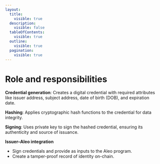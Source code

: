 ```yaml
---
layout:
  title:
    visible: true
  description:
    visible: false
  tableOfContents:
    visible: true
  outline:
    visible: true
  pagination:
    visible: true
---
```


# Role and responsibilities

**Credential generation**: Creates a digital credential with required attributes like issuer address, subject address, date of birth (DOB), and expiration date.

**Hashing**: Applies cryptographic hash functions to the credential for data integrity.

**Signing**: Uses private key to sign the hashed credential, ensuring its authenticity and source of issuance.

**Issuer–Aleo integration**

* Sign credentials and provide as inputs to the Aleo program.
* Create a tamper-proof record of identity on-chain.

